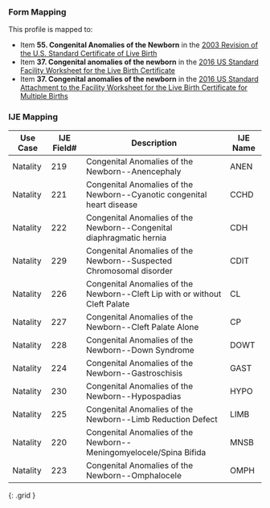 ### Form Mapping
This profile is mapped to:
 * Item **55. Congenital Anomalies of the Newborn** in the [2003 Revision of the U.S. Standard Certificate of Live Birth](https://www.cdc.gov/nchs/data/dvs/birth11-03final-ACC.pdf)
 * Item **37. Congenital anomalies of the newborn** in the [2016 US Standard Facility Worksheet for the Live Birth Certificate](https://www.cdc.gov/nchs/data/dvs/facility-worksheet-2016-508.pdf)
 * Item **37. Congenital anomalies of the newborn** in the [2016 US Standard Attachment to the Facility Worksheet for the Live Birth Certificate for Multiple Births](https://www.cdc.gov/nchs/data/dvs/multiple-births-worksheet-2016.pdf)

### IJE Mapping

| **Use Case** | **IJE Field#** | **Description** | **IJE Name** |
| ------------ | -------------- | --------------- | ------------ |
| Natality | 219 | Congenital Anomalies of the Newborn--Anencephaly | ANEN |
| Natality | 221 | Congenital Anomalies of the Newborn--Cyanotic congenital heart disease | CCHD |
| Natality | 222 | Congenital Anomalies of the Newborn--Congenital diaphragmatic hernia | CDH |
| Natality | 229 | Congenital Anomalies of the Newborn--Suspected Chromosomal disorder | CDIT |
| Natality | 226 | Congenital Anomalies of the Newborn--Cleft Lip with or without Cleft Palate | CL |
| Natality | 227 | Congenital Anomalies of the Newborn--Cleft Palate Alone | CP |
| Natality | 228 | Congenital Anomalies of the Newborn--Down Syndrome | DOWT |
| Natality | 224 | Congenital Anomalies of the Newborn--Gastroschisis | GAST |
| Natality | 230 | Congenital Anomalies of the Newborn--Hypospadias | HYPO |
| Natality | 225 | Congenital Anomalies of the Newborn--Limb Reduction Defect | LIMB |
| Natality | 220 | Congenital Anomalies of the Newborn--Meningomyelocele/Spina Bifida | MNSB |
| Natality | 223 | Congenital Anomalies of the Newborn--Omphalocele | OMPH |
{: .grid }
